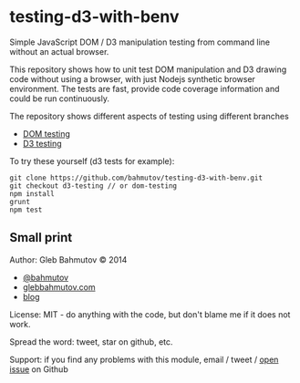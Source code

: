 # testing-d3-with-benv

Simple JavaScript DOM / D3 manipulation testing from command line
without an actual browser.

This repository shows how to unit test DOM manipulation and
D3 drawing code without using a browser, with just Nodejs synthetic
browser environment. The tests are fast, provide code coverage information
and could be run continuously.

The repository shows different aspects of testing using different branches

* [DOM testing](https://github.com/bahmutov/testing-d3-with-benv/tree/dom-testing)
* [D3 testing](https://github.com/bahmutov/testing-d3-with-benv/tree/d3-testing)

To try these yourself (d3 tests for example):

    git clone https://github.com/bahmutov/testing-d3-with-benv.git
    git checkout d3-testing // or dom-testing
    npm install
    grunt
    npm test

## Small print

Author: Gleb Bahmutov &copy; 2014

* [@bahmutov](https://twitter.com/bahmutov)
* [glebbahmutov.com](http://glebbahmutov.com)
* [blog](http://bahmutov.calepin.co/)

License: MIT - do anything with the code, but don't blame me if it does not work.

Spread the word: tweet, star on github, etc.

Support: if you find any problems with this module, email / tweet /
[open issue](https://github.com/bahmutov/testing-d3-with-benv/issues) on Github
